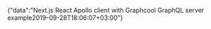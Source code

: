 {"data":"Next.js React Apollo client with Graphcool GraphQL server example2019-09-28T18:06:07+03:00"}
